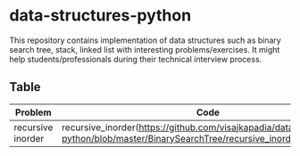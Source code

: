 # data-structures-python

This repository contains implementation of data structures such as binary search tree, stack, linked list with interesting problems/exercises. It might help students/professionals during their technical interview process.

## Table


| Problem  | Code |
| ------------- | ------------- |
| recursive inorder  | recursive_inorder(https://github.com/visajkapadia/data-structures-python/blob/master/BinarySearchTree/recursive_inorder_traverse.py)  |
